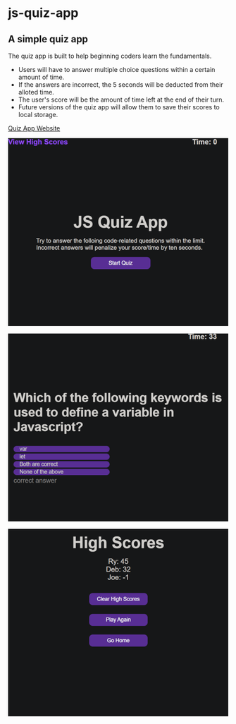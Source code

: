 # js-quiz-app #
## A simple quiz app ##

The quiz app is built to help beginning coders learn the fundamentals. 

* Users will have to answer multiple choice questions within a certain amount of time.
* If the answers are incorrect, the 5 seconds will be deducted from their alloted time.
* The user's score will be the amount of time left at the end of their turn.
* Future versions of the quiz app will allow them to save their scores to local storage.

[Quiz App Website](https://js-quizer.netlify.app/)

![screenshot one](/assets/images/quiz-home.png "Home page")  

![screenshot two](/assets/images/quiz-question.png "Quiz question")  

![screenshot two](/assets/images/quiz-score.png "Quiz question")